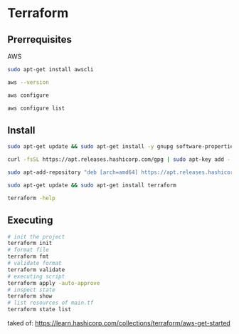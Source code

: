 # Terraform

## Prerrequisites

AWS
```bash
sudo apt-get install awscli

aws --version

aws configure

aws configure list
```

## Install

```bash
sudo apt-get update && sudo apt-get install -y gnupg software-properties-common curl

curl -fsSL https://apt.releases.hashicorp.com/gpg | sudo apt-key add -

sudo apt-add-repository "deb [arch=amd64] https://apt.releases.hashicorp.com $(lsb_release -cs) main"

sudo apt-get update && sudo apt-get install terraform

terraform -help

```

## Executing 

```bash
# init the project
terraform init
# format file
terraform fmt
# validate format
terraform validate
# executing script
terraform apply -auto-approve
# inspect state
terraform show
# list resources of main.tf
terraform state list
```

taked of: https://learn.hashicorp.com/collections/terraform/aws-get-started